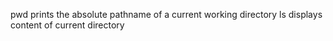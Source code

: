 pwd  prints the absolute pathname of a current working directory
ls   displays content of current directory
